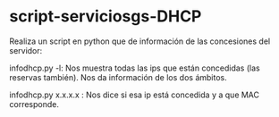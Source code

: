 # script-serviciosgs-DHCP

Realiza un script en python que de información de las concesiones del servidor:

infodhcp.py -l: Nos muestra todas las ips que están concedidas (las reservas también). Nos da información de los dos ámbitos.

infodhcp.py x.x.x.x : Nos dice si esa ip está concedida y a que MAC corresponde.
